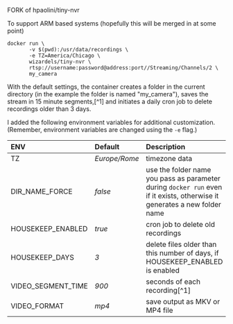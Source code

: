 FORK of hpaolini/tiny-nvr

To support ARM based systems (hopefully this will be merged in at some point)

```
docker run \
       -v $(pwd):/usr/data/recordings \
       -e TZ=America/Chicago \
       wizardels/tiny-nvr \
       rtsp://username:password@address:port//Streaming/Channels/2 \
       my_camera
```

With the default settings, the container creates a folder in the current directory (in the example the folder is named "my\_camera"), saves the stream in 15 minute segments,[^1] and initiates a daily cron job to delete recordings older than 3 days.

I added the following environment variables for additional customization. (Remember, environment variables are changed using the `-e` flag.)


| ENV                | Default       | Description |
| :----------------- | :----         | :------ |
| TZ                 | _Europe/Rome_ | timezone data |
| DIR_NAME_FORCE     | _false_       | use the folder name you pass as parameter during `docker run` even if it exists, otherwise it generates a new folder name |
| HOUSEKEEP_ENABLED  | _true_        | cron job to delete old recordings |
| HOUSEKEEP_DAYS     | _3_           | delete files older than this number of days, if HOUSEKEEP_ENABLED is enabled|
| VIDEO_SEGMENT_TIME | _900_         | seconds of each recording[^1] |
| VIDEO_FORMAT       | _mp4_           | save output as MKV or MP4 file |
